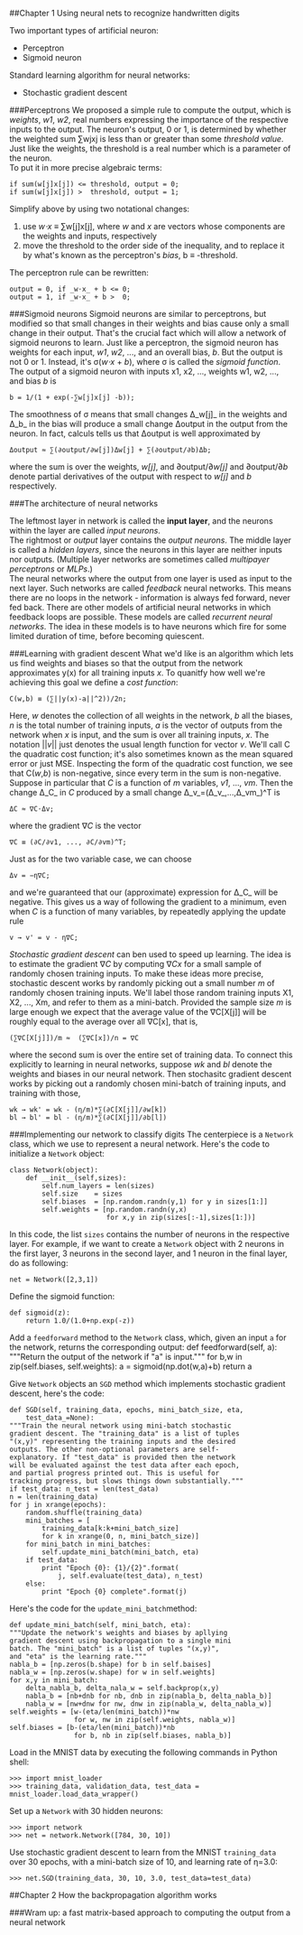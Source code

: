 ##Chapter 1 Using neural nets to recognize handwritten digits

Two important types of artificial neuron:

- Perceptron
- Sigmoid neuron

Standard learning algorithm for neural networks:

- Stochastic gradient descent

###Perceptrons
We proposed a simple rule to compute the output, which is _weights_, _w1_, _w2_, real numbers expressing the importance of the respective inputs to the output. The neuron's output, 0 or 1, is determined by whether the weighted sum ∑wjxj is less than or greater than some _threshold value_. Just like the weights, the threshold is a real number which is a parameter of the neuron.</br>
To put it in more precise algebraic terms:

    if sum(w[j]x[j]) <= threshold, output = 0;
    if sum(w[j]x[j]) >  threshold, output = 1;
    
Simplify above by using two notational changes:</br>

1. use _w⋅x_ ≡ ∑w[j]x[j], where _w_ and _x_ are vectors whose components are the weights and inputs, respectively
2. move the threshold to the order side of the inequality, and to replace it by what's known as the perceptron's _bias_, b ≡ -threshold.

The perceptron rule can be rewritten:

    output = 0, if _w⋅x_ + b <= 0;
    output = 1, if _w⋅x_ + b >  0;
    
###Sigmoid neurons
Sigmoid neurons are similar to perceptrons, but modified so that small changes in their weights and bias cause only a small change in their output. That's the crucial fact which will allow a network of sigmoid neurons to learn.
Just like a perceptron, the sigmoid neuron has weights for each input, _w1_, _w2_, ..., and an overall bias, _b_. But the output is not 0 or 1. Instead, it's σ(_w⋅x_ + _b_), where σ is called the _sigmoid function_.
The output of a sigmoid neuron with inputs x1, x2, ..., weights w1, w2, ..., and bias _b_ is

    b = 1/(1 + exp(-∑w[j]x[j] -b));
    
The smoothness of σ means that small changes Δ_w[j]_ in the weights and Δ_b_ in the bias will produce a small change Δoutput in the output from the neuron. In fact, calculs tells us that Δoutput is well approximated by

    Δoutput ≈ ∑(∂output/∂w[j])Δw[j] + ∑(∂output/∂b)Δb;

where the sum is over the weights, _w[j]_, and ∂output/∂_w[j]_ and ∂output/∂_b_ denote partial derivatives of the output with respect to _w[j]_ and _b_ respectively.                                                                                                                                                                                                                                                                                                                                                                                                                                                                                                                                                                                                                                                                                                                                                                                                                                                                                                                                                                                                                                                                                                                                                                                                                                                                                                                                                                                                                                                                                                                                                                                                                                                                                                                                                                                                                                                                                                                                                                                                                                                                                                                                                                                                                                                                                                                                                                                                                                                                      

###The architecture of neural networks

The leftmost layer in network is called the __input layer__, and the neurons within the layer are called _input neurons_.</br>
The rightmost or _output_ layer contains the _output neurons_.
The middle layer is called a _hidden layers_, since the neurons in this layer are neither inputs nor outputs.
(Multiple layer networks are sometimes called _multipayer perceptrons_ or _MLPs_.)</br>
The neural networks where the output from one layer is used as input to the next layer. Such networks are called _feedback_ neural networks. This means there are no loops in the network - information is always fed forward, never fed back.
There are other models of artificial neural networks in which feedback loops are possible. These models are called _recurrent neural networks_. The idea in these models is to have neurons which fire for some limited duration of time, before becoming quiescent.

###Learning with gradient descent
What we'd like is an algorithm which lets us find weights and biases so that the output from the network approximates y(x) for all training inputs _x_. To quanitfy how well we're achieving this goal we define a _cost function_:

    C(w,b) ≡ (∑||y(x)-a||^2))/2n;
    
Here, _w_ denotes the collection of all weights in the network, _b_ all the biases, _n_ is the total number of training inputs, _a_ is the vector of outputs from the network when _x_ is input, and the sum is over all training inputs, _x_. The notation ||_v_|| just denotes the usual length function for vector _v_. We'll call C the quadratic cost function; it's also sometimes known as the mean squared error or just MSE. Inspecting the form of the quadratic cost function, we see that C(_w_,_b_) is non-negative, since every term in the sum is non-negative.
Suppose in particular that _C_ is a function of _m_ variables, _v1_, ..., _vm_. Then the change Δ_C_ in _C_ produced by a small change Δ_v_=(Δ_v_,...,Δ_vm_)^T is 

    ΔC ≈ ∇C⋅Δv;

where the gradient ∇_C_ is the vector

    ∇C ≡ (∂C/∂v1, ..., ∂C/∂vm)^T;

Just as for the two variable case, we can choose

    Δv = −η∇C;

and we're guaranteed that our (approximate) expression for Δ_C_ will be negative. This gives us a way of following the gradient to a minimum, even when _C_ is a function of many variables, by repeatedly applying the update rule

    v → v' = v - η∇C;
    
_Stochastic gradient descent_ can ben used to speed up learning. The idea is to estimate the gradient ∇_C_ by computing ∇_Cx_ for a small sample of randomly chosen training inputs.
To make these ideas more precise, stochastic descent works by randomly picking out a small number _m_ of randomly chosen training inputs. We'll label those random training inputs X1, X2, ..., Xm, and refer to them as a mini-batch. Provided the sample size _m_ is large enough we expect that the average value of the ∇C[X[j]] will be roughly equal to the average over all ∇C[x], that is,

    (∑∇C[X[j]])/m ≈  (∑∇C[x])/n = ∇C

where the second sum is over the entire set of training data.
To connect this explicitly to learning in neural networks, suppose _wk_ and _bl_ denote the weights and biases in our neural network. Then stochasitc gradient descent works by picking out a randomly chosen mini-batch of training inputs, and training with those,

    wk → wk' = wk - (η/m)*∑(∂C[X[j]]/∂w[k])
    bl → bl' = bl - (η/m)*∑(∂C[X[j]]/∂b[l])
    
###Implementing our network to classify digits
The centerpiece is a `Network` class, which we use to represent a neural network. Here's the code to initialize a `Network` object:

    class Network(object):
    	def __init__(self,sizes):
    		self.num_layers = len(sizes)
    		self.size    = sizes
    		self.biases  = [np.random.randn(y,1) for y in sizes[1:]]
    		self.weights = [np.random.randn(y,x) 
    						for x,y in zip(sizes[:-1],sizes[1:])]

In this code, the list `sizes` contains the number of neurons in the respective layer. For example, if we want to create a `Network` object with 2 neurons in the first layer, 3 neurons in the second layer, and 1 neuron in the final layer, do as following:

    net = Network([2,3,1])

Define the sigmoid function:

    def sigmoid(z):
    	return 1.0/(1.0+np.exp(-z))

Add a `feedforward` method to the `Network` class, which, given an input `a` for the network, returns the corresponding output:
    def feedforward(self, a):
	"""Return the output of the network if "a" is input."""
	for b,w in zip(self.biases, self.weights):
		a = sigmoid(np.dot(w,a)+b)
	return a

Give `Network` objects an `SGD` method which implements stochastic gradient descent, here's the code:

	def SGD(self, training_data, epochs, mini_batch_size, eta, 
        test_data_=None):
    """Train the neural network using mini-batch stochastic
    gradient descent. The "training_data" is a list of tuples
    "(x,y)" representing the training inputs and the desired
    outputs. The other non-optional parameters are self-
    explanatory. If "test_data" is provided then the network
    will be evaluated against the test data after each epoch,
    and partial progress printed out. This is useful for 
    tracking progress, but slows things down substantially."""
    if test_data: n_test = len(test_data)
    n = len(training_data)
    for j in xrange(epochs):
        random.shuffle(training_data)
        mini_batches = [
            training_data[k:k+mini_batch_size]
            for k in xrange(0, n, mini_batch_size)]
        for mini_batch in mini_batches:
            self.update_mini_batch(mini_batch, eta)
        if test_data:
            print "Epoch {0}: {1}/{2}".format(
                j, self.evaluate(test_data), n_test)
        else:
            print "Epoch {0} complete".format(j)
            
Here's the code for the `update_mini_batch`method:

    def update_mini_batch(self, mini_batch, eta):
    """Update the network's weights and biases by apllying
    gradient descent using backpropagation to a single mini
    batch. The "mini_batch" is a list of tuples "(x,y)",
    and "eta" is the learning rate."""
    nabla_b = [np.zeros(b.shape) for b in self.baises]
    nabla_w = [np.zeros(w.shape) for w in self.weights]
    for x,y in mini_batch:
        delta_nabla_b, delta_nala_w = self.backprop(x,y)
        nabla_b = [nb+dnb for nb, dnb in zip(nabla_b, delta_nabla_b)]
        nabla_w = [nw+dnw for nw, dnw in zip(nabla_w, delta_nabla_w)]
    self.weights = [w-(eta/len(mini_batch))*nw
                    for w, nw in zip(self.weights, nabla_w)]
    self.biases = [b-(eta/len(mini_batch))*nb
                    for b, nb in zip(self.biases, nabla_b)]

Load in the MNIST data by executing the following commands in Python shell:

	>>> import mnist_loader
	>>> training_data, validation_data, test_data = mnist_loader.load_data_wrapper()

Set up a `Network` with 30 hidden neurons:

	>>> import network
	>>> net = network.Network([784, 30, 10])

Use stochastic gradient descent to learn from the MNIST `training_data` over 30 epochs, with a mini-batch size of 10, and learning rate of η=3.0:

	>>> net.SGD(training_data, 30, 10, 3.0, test_data=test_data)
	
##Chapter 2 How the backpropagation algorithm works

###Wram up: a fast matrix-based approach to computing the output from a neural network
